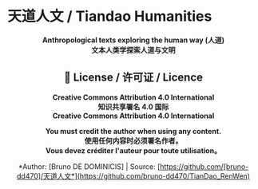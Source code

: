 # 天道人文 / Tiandao Humanities

<div align="center">

**Anthropological texts exploring the human way (人道)**  
**文本人类学探索人道与文明**


## 📄 License / 许可证 / Licence

**Creative Commons Attribution 4.0 International**  
**知识共享署名 4.0 国际**  
**Creative Commons Attribution 4.0 International**

**You must credit the author when using any content.**  
**使用任何内容时必须署名作者。**  
**Vous devez créditer l'auteur pour toute utilisation。**

*Author: [Bruno DE DOMINICIS] | Source: [https://github.com/[bruno-dd470]/天道人文*](https://github.com/bruno-dd470/TianDao_RenWen)
